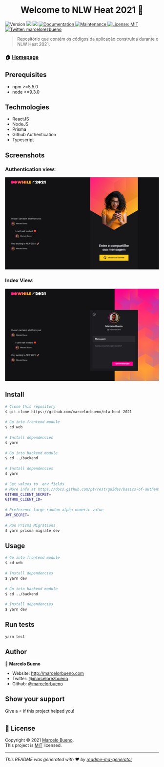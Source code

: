 <h1 align="center">Welcome to NLW Heat 2021 👋</h1>
<p>
  <img alt="Version" src="https://img.shields.io/badge/version-1.0.0-blue.svg?cacheSeconds=2592000" />
  <img src="https://img.shields.io/badge/npm-%3E%3D5.5.0-blue.svg" />
  <img src="https://img.shields.io/badge/node-%3E%3D9.3.0-blue.svg" />
  <a href="https://github.com/marcelorbueno/nlw-heat-2021#readme" target="_blank">
    <img alt="Documentation" src="https://img.shields.io/badge/documentation-yes-brightgreen.svg" />
  </a>
  <a href="https://github.com/kefranabg/readme-md-generator/graphs/commit-activity" target="_blank">
    <img alt="Maintenance" src="https://img.shields.io/badge/Maintained%3F-yes-green.svg" />
  </a>
  <a href="https://github.com/kefranabg/readme-md-generator/blob/master/LICENSE" target="_blank">
    <img alt="License: MIT" src="https://img.shields.io/github/license/marcelorbueno/NLW Heat 2021" />
  </a>
  <a href="https://twitter.com/marcelorezbueno" target="_blank">
    <img alt="Twitter: marcelorezbueno" src="https://img.shields.io/twitter/follow/marcelorezbueno.svg?style=social" />
  </a>
</p>

> Repositório que contém os códigos da aplicação construída durante o NLW Heat 2021.

### 🏠 [Homepage](https://github.com/marcelorbueno/nlw-heat-2021#readme)

## Prerequisites

- npm >=5.5.0
- node >=9.3.0

## Techmologies

- ReactJS
- NodeJS
- Prisma
- Github Authentication
- Typescript

## Screenshots

### Authentication view:

![alt Authentication View](docs/images/doc-001.png "Authentication View")

### Index View:

![alt Index View](docs/images/doc-002.png "Index View")

## Install

```sh
# Clone this repository
$ git clone https://github.com/marcelorbueno/nlw-heat-2021

# Go into frontend module
$ cd web

# Install dependencies
$ yarn

# Go into backend module
$ cd ../backend

# Install dependencies
$ yarn

# Set values to .env fields
# More info at https://docs.github.com/pt/rest/guides/basics-of-authentication
GITHUB_CLIENT_SECRET=
GITHUB_CLIENT_ID=

# Preference large random alpha numeric value
JWT_SECRET=

# Run Prisma Migrations
$ yarn prisma migrate dev
```

## Usage

```sh
# Go into frontend module
$ cd web

# Install dependencies
$ yarn dev

# Go into backend module
$ cd ../backend

# Install dependencies
$ yarn dev

```

## Run tests

```sh
yarn test
```

## Author

👤 **Marcelo Bueno**

- Website: http://marcelorbueno.com
- Twitter: [@marcelorezbueno](https://twitter.com/marcelorezbueno)
- Github: [@marcelorbueno](https://github.com/marcelorbueno)

## Show your support

Give a ⭐️ if this project helped you!

## 📝 License

Copyright © 2021 [Marcelo Bueno](https://github.com/marcelorbueno).<br />
This project is [MIT](https://github.com/marcelorbueno/nlw-heat-2021/blob/main/LICENSE) licensed.

---

_This README was generated with ❤️ by [readme-md-generator](https://github.com/kefranabg/readme-md-generator)_
